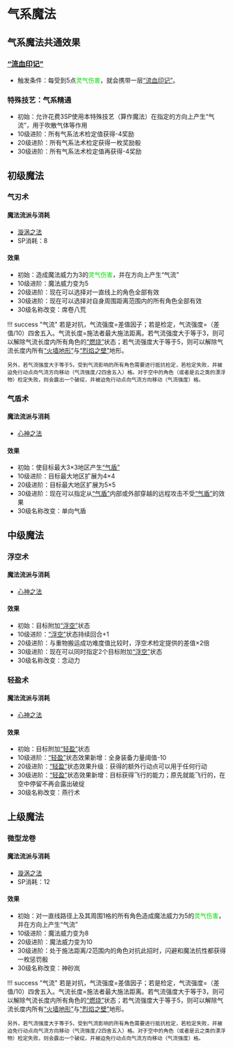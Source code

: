 # 气系魔法

## 气系魔法共通效果

### <a href="../../../status/mark/#流血印记" target="_blank">“流血印记”</a>

* 触发条件：每受到5点<font color="#00dd00">灵气伤害</font>，就会携带一层<a href="../../../status/mark/#流血印记" target="_blank">“流血印记”</a>。

### 特殊技艺：气系精通

* 初始：允许花费3SP使用本特殊技艺（算作魔法）在指定的方向上产生“气流”，用于吹散气体等作用
* 10级进阶：所有气系法术检定值获得-4奖励
* 20级进阶：所有气系法术检定获得一枚奖励骰
* 30级进阶：所有气系法术检定值再获得-4奖励

## 初级魔法

### 气刃术

#### 魔法流派与消耗

* <a href="/rules/V4.x rules/8·magic/#旋涡之法" target="_blank">漩涡之法</a>
* SP消耗：8

#### 效果

* 初始：造成魔法威力为3的<font color="#00dd00">灵气伤害</font>，并在方向上产生“气流”
* 10级进阶：魔法威力变为5
* 20级进阶：现在可以选择对一直线上的角色全部有效
* 30级进阶：现在可以选择对自身周围距离范围内的所有角色全部有效
* 30级名称改变：席卷八荒

!!! success "气流"
    若是对抗，气流强度=差值因子；若是检定，气流强度=（差值/10）四舍五入。气流长度=施法者最大施法距离。若气流强度大于等于3，则可以解除气流长度内所有角色的<a href="../../../status/normal/#燃烧" target="_blank">“燃烧”</a>状态；若气流强度大于等于5，则可以解除气流长度内所有<a href="../../../status/terrain/#火墙地形" target="_blank">“火墙地形”</a>与<a href="../../../status/terrain/#烈焰之壁" target="_blank">“烈焰之壁”</a>地形。

    另外，若气流强度大于等于5，受到气流影响的所有角色需要进行抵抗检定，若检定失败，并被迫免行动点向气流方向移动（气流强度/2四舍五入）格。对于空中的角色（或者是云之类的漂浮物）检定失败，则会露出一个破绽，并被迫免行动点向气流方向移动（气流强度）格。

### 气盾术

#### 魔法流派与消耗

* <a href="/rules/V4.x rules/8·magic/#心神之法" target="_blank">心神之法</a>

#### 效果

* 初始：使目标最大3×3地区产生<a href="../../../status/terrain/#气盾" target="_blank">“气盾”</a>
* 10级进阶：目标最大地区扩展为4×4
* 20级进阶：目标最大地区扩展为5×5
* 30级进阶：现在可以指定从<a href="../../../status/terrain/#气盾" target="_blank">“气盾”</a>内部或外部穿越的远程攻击不受<a href="../../../status/terrain/#气盾" target="_blank">“气盾”</a>的效果
* 30级名称改变：单向气盾

## 中级魔法

### 浮空术

#### 魔法流派与消耗

* <a href="/rules/V4.x rules/8·magic/#心神之法" target="_blank">心神之法</a>

#### 效果

* 初始：目标附加<a href="../../../status/normal/#浮空" target="_blank">“浮空”</a>状态
* 10级进阶：<a href="../../../status/normal/#浮空" target="_blank">“浮空”</a>状态持续回合+1
* 20级进阶：与重物搬运成功难度值比较时，浮空术检定提供的差值×2倍
* 30级进阶：现在可以同时指定2个目标附加<a href="../../../status/normal/#浮空" target="_blank">“浮空”</a>状态
* 30级名称改变：念动力

### 轻盈术

#### 魔法流派与消耗

* <a href="/rules/V4.x rules/8·magic/#心神之法" target="_blank">心神之法</a>

#### 效果

* 初始：目标附加<a href="../../../status/normal/#轻盈" target="_blank">“轻盈”</a>状态
* 10级进阶：<a href="../../../status/normal/#轻盈" target="_blank">“轻盈”</a>状态效果新增：全身装备力量阈值-10
* 20级进阶：<a href="../../../status/normal/#轻盈" target="_blank">“轻盈”</a>状态效果升级：获得的额外行动点可以用于任何行动
* 30级进阶：<a href="../../../status/normal/#轻盈" target="_blank">“轻盈”</a>状态效果新增：目标获得飞行的能力；原先就能飞行的，在空中停留不再会露出破绽
* 30级名称改变：燕行术

## 上级魔法

### 微型龙卷

#### 魔法流派与消耗

* <a href="/rules/V4.x rules/8·magic/#旋涡之法" target="_blank">漩涡之法</a>
* SP消耗：12

#### 效果

* 初始：对一直线路径上及其周围1格的所有角色造成魔法威力为5的<font color="#00dd00">灵气伤害</font>，并在方向上产生“气流”
* 10级进阶：魔法威力变为8
* 20级进阶：魔法威力变为10
* 30级进阶：处于施法距离/2范围内的角色对抗此招时，闪避和魔法抗性都获得一枚惩罚骰
* 30级名称改变：神砂岚

!!! success "气流"
    若是对抗，气流强度=差值因子；若是检定，气流强度=（差值/10）四舍五入。气流长度=施法者最大施法距离。若气流强度大于等于3，则可以解除气流长度内所有角色的<a href="../../../status/normal/#燃烧" target="_blank">“燃烧”</a>状态；若气流强度大于等于5，则可以解除气流长度内所有<a href="../../../status/terrain/#火墙地形" target="_blank">“火墙地形”</a>与<a href="../../../status/terrain/#烈焰之壁" target="_blank">“烈焰之壁”</a>地形。

    另外，若气流强度大于等于5，受到气流影响的所有角色需要进行抵抗检定，若检定失败，并被迫免行动点向气流方向移动（气流强度/2四舍五入）格。对于空中的角色（或者是云之类的漂浮物）检定失败，则会露出一个破绽，并被迫免行动点向气流方向移动（气流强度）格。